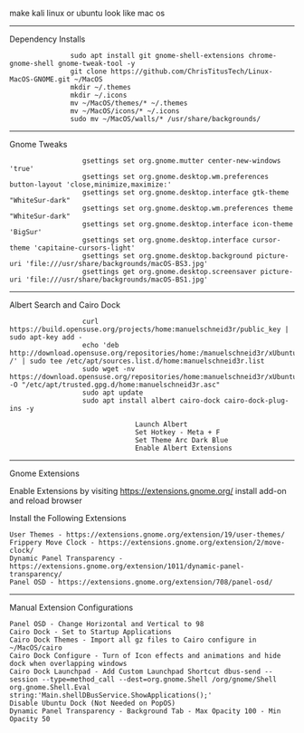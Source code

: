 
make kali linux or ubuntu look like mac os


______________________________________________________________________________________________________________________________________________________________________________________________________
Dependency Installs
 
                   sudo apt install git gnome-shell-extensions chrome-gnome-shell gnome-tweak-tool -y
                   git clone https://github.com/ChrisTitusTech/Linux-MacOS-GNOME.git ~/MacOS
                   mkdir ~/.themes
                   mkdir ~/.icons
                   mv ~/MacOS/themes/* ~/.themes
                   mv ~/MacOS/icons/* ~/.icons
                   sudo mv ~/MacOS/walls/* /usr/share/backgrounds/
________________________________________________________________________________________________________________________________________________________________________________________________________
Gnome Tweaks

                      gsettings set org.gnome.mutter center-new-windows 'true'
                      gsettings set org.gnome.desktop.wm.preferences button-layout 'close,minimize,maximize:'
                      gsettings set org.gnome.desktop.interface gtk-theme "WhiteSur-dark"
                      gsettings set org.gnome.desktop.wm.preferences theme "WhiteSur-dark"
                      gsettings set org.gnome.desktop.interface icon-theme 'BigSur'
                      gsettings set org.gnome.desktop.interface cursor-theme 'capitaine-cursors-light'
                      gsettings set org.gnome.desktop.background picture-uri 'file:///usr/share/backgrounds/macOS-BS3.jpg'
                      gsettings get org.gnome.desktop.screensaver picture-uri 'file:///usr/share/backgrounds/macOS-BS1.jpg'
___________________________________________________________________________________________________________________________________________________________________________________________________________
Albert Search and Cairo Dock

                      curl https://build.opensuse.org/projects/home:manuelschneid3r/public_key | sudo apt-key add -
                      echo 'deb http://download.opensuse.org/repositories/home:/manuelschneid3r/xUbuntu_20.04/ /' | sudo tee /etc/apt/sources.list.d/home:manuelschneid3r.list
                      sudo wget -nv https://download.opensuse.org/repositories/home:manuelschneid3r/xUbuntu_20.04/Release.key -O "/etc/apt/trusted.gpg.d/home:manuelschneid3r.asc"
                      sudo apt update
                      sudo apt install albert cairo-dock cairo-dock-plug-ins -y

                                   Launch Albert
                                   Set Hotkey - Meta + F
                                   Set Theme Arc Dark Blue
                                   Enable Albert Extensions
______________________________________________________________________________________________________________________________________________________________________________________________________________

Gnome Extensions

Enable Extensions by visiting https://extensions.gnome.org/ install add-on and reload browser

Install the Following Extensions

    User Themes - https://extensions.gnome.org/extension/19/user-themes/
    Frippery Move Clock - https://extensions.gnome.org/extension/2/move-clock/
    Dynamic Panel Transparency - https://extensions.gnome.org/extension/1011/dynamic-panel-transparency/
    Panel OSD - https://extensions.gnome.org/extension/708/panel-osd/
_____________________________________________________________________________________________________________________________________________________________________________________________________________
Manual Extension Configurations

    Panel OSD - Change Horizontal and Vertical to 98
    Cairo Dock - Set to Startup Applications
    Cairo Dock Themes - Import all gz files to Cairo configure in ~/MacOS/cairo
    Cairo Dock Configure - Turn of Icon effects and animations and hide dock when overlapping windows
    Cairo Dock Launchpad - Add Custom Launchpad Shortcut dbus-send --session --type=method_call --dest=org.gnome.Shell /org/gnome/Shell org.gnome.Shell.Eval string:'Main.shellDBusService.ShowApplications();'
    Disable Ubuntu Dock (Not Needed on PopOS)
    Dynamic Panel Transparency - Background Tab - Max Opacity 100 - Min Opacity 50

